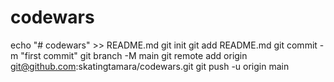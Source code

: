 # codewars
echo "# codewars" >> README.md
git init
git add README.md
git commit -m "first commit"
git branch -M main
git remote add origin git@github.com:skatingtamara/codewars.git
git push -u origin main